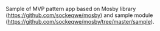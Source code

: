 Sample of MVP pattern app based on Mosby library (https://github.com/sockeqwe/mosby)
and sample module (https://github.com/sockeqwe/mosby/tree/master/sample).